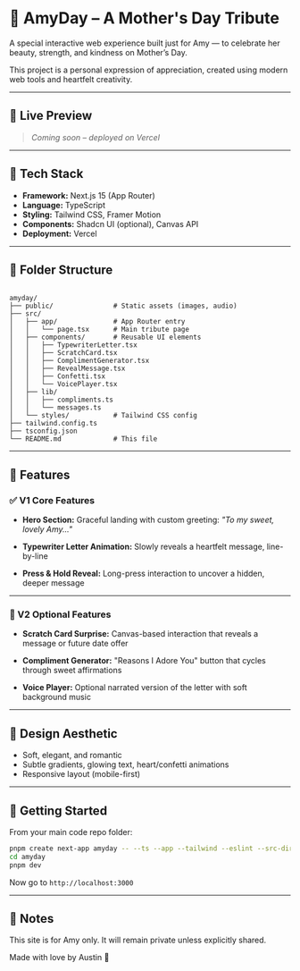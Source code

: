 # 💐 AmyDay – A Mother's Day Tribute

A special interactive web experience built just for Amy — to celebrate her beauty, strength, and kindness on Mother’s Day.

This project is a personal expression of appreciation, created using modern web tools and heartfelt creativity.

---

## 🌟 Live Preview

> _Coming soon – deployed on Vercel_

---

## 🧱 Tech Stack

- **Framework:** Next.js 15 (App Router)
- **Language:** TypeScript
- **Styling:** Tailwind CSS, Framer Motion
- **Components:** Shadcn UI (optional), Canvas API
- **Deployment:** Vercel

---

## 📁 Folder Structure

```

amyday/
├── public/               # Static assets (images, audio)
├── src/
│   ├── app/              # App Router entry
│   │   └── page.tsx      # Main tribute page
│   ├── components/       # Reusable UI elements
│   │   ├── TypewriterLetter.tsx
│   │   ├── ScratchCard.tsx
│   │   ├── ComplimentGenerator.tsx
│   │   ├── RevealMessage.tsx
│   │   ├── Confetti.tsx
│   │   └── VoicePlayer.tsx
│   ├── lib/
│   │   ├── compliments.ts
│   │   └── messages.ts
│   └── styles/           # Tailwind CSS config
├── tailwind.config.ts
├── tsconfig.json
└── README.md             # This file

````

---

## 💖 Features

### ✅ V1 Core Features

- **Hero Section:**
  Graceful landing with custom greeting:
  _"To my sweet, lovely Amy..."_

- **Typewriter Letter Animation:**
  Slowly reveals a heartfelt message, line-by-line

- **Press & Hold Reveal:**
  Long-press interaction to uncover a hidden, deeper message

---

### 🎁 V2 Optional Features

- **Scratch Card Surprise:**
  Canvas-based interaction that reveals a message or future date offer

- **Compliment Generator:**
  "Reasons I Adore You" button that cycles through sweet affirmations

- **Voice Player:**
  Optional narrated version of the letter with soft background music

---

## 🌈 Design Aesthetic

- Soft, elegant, and romantic
- Subtle gradients, glowing text, heart/confetti animations
- Responsive layout (mobile-first)

---

## 🚀 Getting Started

From your main code repo folder:

```bash
pnpm create next-app amyday -- --ts --app --tailwind --eslint --src-dir
cd amyday
pnpm dev
````

Now go to `http://localhost:3000`

---

## 🧠 Notes

This site is for Amy only. It will remain private unless explicitly shared.

Made with love by Austin 💛